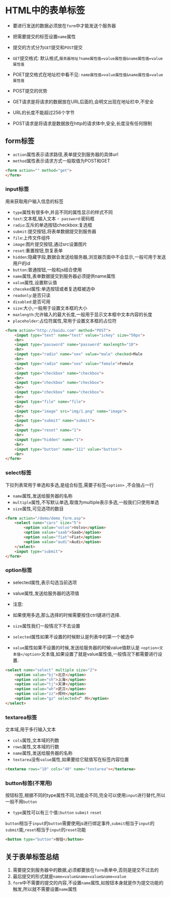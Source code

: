 # HTML中的表单标签

- 要进行发送的数据必须放在`form`中才能发送个服务器
- 把需要提交的标签设置`name`属性
- 提交的方式分为`GET`提交和`POST`提交
 - `GET`提交格式: 默认格式,`服务器地址?name属性值=value属性值&name属性值=value属性值`
 - POET提交格式在地址栏中看不见: `name属性值=value属性值&name属性值=value属性值`


- POST提交的优势
 - GET请求是将请求的数据放在URL后面的,会明文出现在地址栏中,不安全
 - URL的长度不能超过256个字节
 - POST请求是将请求是数据放在http的请求体中,安全,长度没有任何限制

## form标签

- `action`属性表示请求路径,表单提交到服务器的具体url  
- `method`属性表示请求方式一般取值为POST和GET  

```html
<form action="" method="get">
</form>
```

### input标签
用来获取用户输入信息的标签

- `type`属性有很多中,并且不同的属性显示的样式不同  
 - `text`:文本框,输入文本
 -` password`:密码框
 - `radio`:互斥的单选按钮checkbox:复选框
 - `submit`:提交按钮,将表单数据提交到服务器
 - `file`:上传文件组件
 - `image`:图片提交按钮,通过src设置图片
 - `reset`:重置按钮,恢复表单
 - `hidden`:隐藏字段,数据会发送给服务器,浏览器页面中不会显示,一般可用于发送用户的id
 - `button`:普通按钮,一般和js结合使用
- `name`属性,表单数据提交到服务器必须提供name属性
- `value`属性,设置默认值
- `checeked`属性:单选按钮或者复选框被选中
- `readonly`:是否只读
- `disabled`:是否可用
- `size`:大小,一般用于设置文本框的大小
- `maxlength`:允许输入的最大长度,一般用于显示文本框中文本内容的长度
- `placeholder`:占位符属性,常用于设置文本框的占位符

```html
<form action="http://baidu.com" method="POST">
    <input type="text" name="test" value="ickey" size="50px">
    <br>
    <input type="password" name="password" maxlength="10">
    <br>
    <input type="radio" name="sex" value="male" checked>Male
    <br>
    <input type="radio" name="sex" value="female">Female
    <br>
    <input type="checkbox" name="checkbox">
    <br>
    <input type="checkbox" name="checkbox">
    <br>
    <input type="checkbox" name="checkbox">
    <br>
    <input type="file" name="file">
    <br>
    <input type="image" src="img/1.png" name="image">
    <br>
    <input type="submit" name="submit">
    <br>
    <input type="reset" name="1">
    <br>
    <input type="hidden" name="1">
    <br>
    <input type="button" name="111" value="button">
    <br>
</form>
```

### select标签

下拉列表常用于单选和多选,是组合标签,需要子标签`<option>` ,不会独占一行

- `name`属性,发送给服务器的名称  
- `multiple`属性,不写默认单选,取值为multiple表示多选,一般我们只使用单选  
- `size`属性,可见选项的数目

```html
<form action="/demo/demo_form.asp">
    <select name="cars" size="5">
        <option value="volvo">Volvo</option>
        <option value="saab">Saab</option>
        <option value="fiat">Fiat</option>
        <option value="audi">Audi</option>
    </select>
    <input type="submit">
</form>
```

### option标签

- selected属性,表示勾选当前选项  
- value属性,发送给服务器的选项值

- 注意:
 - 如果使用多选,那么选择的时候需要按住ctrl键进行选择.
 - `size`属性我们一般情况下不去设置
 - `selected`属性如果不设置的时候默认是列表中的第一个被选中
 - `value`属性如果不设置的时候,发送给服务器的时候value值默认是 `<option>文本值</option>`文本值,如果设置了就是value属性值,一般情况下都需要进行设置.

```html
<select name="select" multiple size="2">
    <option value="bj">北京</option>
    <option value="sh">上海</option>
    <option value="tj">天津</option>
    <option value="wh">武汉</option>
    <option value="zz">郑州</option>
    <option value="gz" selected>广 州</option>
</select>
```

### textarea标签
文本域,用于多行输入文本  

- `cols`属性,文本域的列数  
- `rows`属性,文本域的行数  
- `name`属性,发送给服务器的名称  
- `textarea`没有`value`属性,如果要给它赋值写在标签内容位置

```html
<textarea rows="10" cols="40" name="textarea"></textarea>
```

### button标签(不常用)

按钮标签,根据不同的type属性不同,功能会不同,完全可以使用`input`进行替代,所以一般不用`button` 
- `type`属性可以有三个值`|button` `submit` `reset`

`button`相当于`input`的`button`需要使用js进行绑定事件,`submit`相当于`input`的`submit`能,`reset`相当于`input`的`reset`功能

```html
<button type="button">按钮</button>
```

## 关于表单标签总结
1. 需要提交到服务器中的数据,必须都要放在`form`表单中,否则是提交不过去的
2. 最后提交的形式就是`name=value&name=value&name=value`
3. `form`中不需要的提交的内容,不设置`name`属性,如按钮本身就是作为提交功能的触发,所以就不需要设置`name`属性




